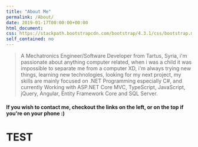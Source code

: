 ```yaml
---
title: "About Me"
permalink: /About/
date: 2019-01-17T00:00:00+00:00
html_document:
css: https://stackpath.bootstrapcdn.com/bootstrap/4.3.1/css/bootstrap.min.css
self_contained: no
---
```


>A Mechatronics Engineer/Software Developer from Tartus, Syria, i'm passionate about anything computer related,
when i was a child it was impossible to separate me from a computer XD, i'm always trying new things, learning new
technologies, looking for my next project, my skills are mainly focused on .NET Programming especially C#, and currently
Working with ASP.NET Core MVC, TypeScript, JavaScript, jQuery, Angular, Entity Framework Core and SQL Server.

#### If you wish to contact me, checkout the links on the left, or on the top if you're on your phone :)

<div class="container">
    <div class="row">
        <div class="col-12 col-sm-6 col-md-4">
            <h1>TEST</h1>
        </div>
    </div>
</div>